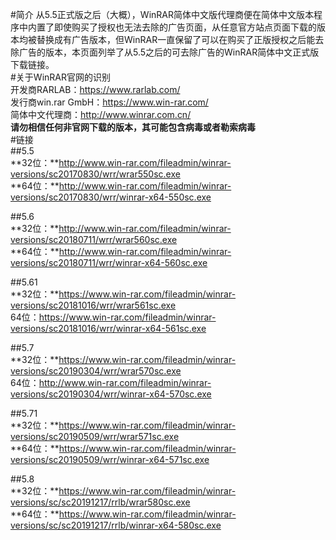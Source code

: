 #简介
从5.5正式版之后（大概），WinRAR简体中文版代理商便在简体中文版本程序中内置了即使购买了授权也无法去除的广告页面，从任意官方站点页面下载的版本均被替换成有广告版本，但WinRAR一直保留了可以在购买了正版授权之后能去除广告的版本，本页面列举了从5.5之后的可去除广告的WinRAR简体中文正式版下载链接。  
#关于WinRAR官网的识别  
开发商RARLAB：https://www.rarlab.com/  
发行商win.rar GmbH：https://www.win-rar.com/  
简体中文代理商：http://www.winrar.com.cn/  
**请勿相信任何非官网下载的版本，其可能包含病毒或者勒索病毒**  
#链接  
##5.5  
**32位：**http://www.win-rar.com/fileadmin/winrar-versions/sc20170830/wrr/wrar550sc.exe  
**64位：**http://www.win-rar.com/fileadmin/winrar-versions/sc20170830/wrr/winrar-x64-550sc.exe  

##5.6  
**32位：**http://www.win-rar.com/fileadmin/winrar-versions/sc20180711/wrr/wrar560sc.exe  
**64位：**http://www.win-rar.com/fileadmin/winrar-versions/sc20180711/wrr/winrar-x64-560sc.exe  

##5.61  
**32位：**https://www.win-rar.com/fileadmin/winrar-versions/sc20181016/wrr/wrar561sc.exe  
64位：https://www.win-rar.com/fileadmin/winrar-versions/sc20181016/wrr/winrar-x64-561sc.exe  

##5.7  
**32位：**https://www.win-rar.com/fileadmin/winrar-versions/sc20190304/wrr/wrar570sc.exe  
64位：http://www.win-rar.com/fileadmin/winrar-versions/sc20190304/wrr/winrar-x64-570sc.exe  

##5.71  
**32位：**https://www.win-rar.com/fileadmin/winrar-versions/sc20190509/wrr/wrar571sc.exe  
**64位：**https://www.win-rar.com/fileadmin/winrar-versions/sc20190509/wrr/winrar-x64-571sc.exe  

##5.8  
**32位：**https://www.win-rar.com/fileadmin/winrar-versions/sc/sc20191217/rrlb/wrar580sc.exe  
**64位：**https://www.win-rar.com/fileadmin/winrar-versions/sc/sc20191217/rrlb/winrar-x64-580sc.exe  
 
